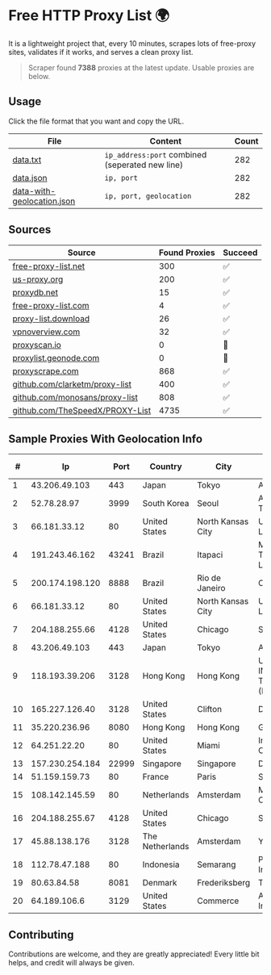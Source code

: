 
# Free HTTP Proxy List 🌍

It is a lightweight project that, every 10 minutes, scrapes lots of free-proxy sites, validates if it works, and serves a clean proxy list.


> Scraper found **7388** proxies at the latest update. Usable proxies are below.

## Usage

Click the file format that you want and copy the URL.


|File|Content|Count|
|----|-------|-----|
|[data.txt](https://raw.githubusercontent.com/themiralay/Proxy-List-World/master/data.txt)|`ip_address:port` combined (seperated new line)|282|
|[data.json](https://raw.githubusercontent.com/themiralay/Proxy-List-World/master/data.json)|`ip, port`|282|
|[data-with-geolocation.json](https://raw.githubusercontent.com/themiralay/Proxy-List-World/master/data-with-geolocation.json)|`ip, port, geolocation`|282|

## Sources

|Source|Found Proxies|Succeed|
|------|-------------|-------|
|[free-proxy-list.net](https://free-proxy-list.net)|300|✅|
|[us-proxy.org](https://www.us-proxy.org)|200|✅|
|[proxydb.net](http://proxydb.net)|15|✅|
|[free-proxy-list.com](https://free-proxy-list.com/?page=&port=&type%5B%5D=http&type%5B%5D=https&up_time=0&search=Search)|4|✅|
|[proxy-list.download](https://www.proxy-list.download/HTTP)|26|✅|
|[vpnoverview.com](https://vpnoverview.com/privacy/anonymous-browsing/free-proxy-servers)|32|✅|
|[proxyscan.io](https://www.proxyscan.io)|0|🚫|
|[proxylist.geonode.com](https://proxylist.geonode.com/api/proxy-list?limit=300&page=1&sort_by=lastChecked&sort_type=desc&protocols=http,https)|0|🚫|
|[proxyscrape.com](https://api.proxyscrape.com/v2/?request=displayproxies&protocol=http&timeout=10000&country=all&ssl=all&anonymity=all)|868|✅|
|[github.com/clarketm/proxy-list](https://raw.githubusercontent.com/clarketm/proxy-list/master/proxy-list-raw.txt)|400|✅|
|[github.com/monosans/proxy-list](https://raw.githubusercontent.com/monosans/proxy-list/main/proxies/http.txt)|808|✅|
|[github.com/TheSpeedX/PROXY-List](https://raw.githubusercontent.com/TheSpeedX/PROXY-List/master/http.txt)|4735|✅|


## Sample Proxies With Geolocation Info

|#|Ip|Port|Country|City|Internet Service Provider|
|-|--|----|-------|----|-------------------------|
|1|43.206.49.103|443|Japan|Tokyo|Amazon.com, Inc.|
|2|52.78.28.97|3999|South Korea|Seoul|Amazon Technologies Inc.|
|3|66.181.33.12|80|United States|North Kansas City|UnReal Servers, LLC|
|4|191.243.46.162|43241|Brazil|Itapaci|Microturbo Telecomunicacoes Ltda-me|
|5|200.174.198.120|8888|Brazil|Rio de Janeiro|Claro S.A|
|6|66.181.33.12|80|United States|North Kansas City|UnReal Servers, LLC|
|7|204.188.255.66|4128|United States|Chicago|Sharktech|
|8|43.206.49.103|443|Japan|Tokyo|Amazon.com, Inc.|
|9|118.193.39.206|3128|Hong Kong|Hong Kong|UCLOUD INFORMATION TECHNOLOGY (HK) LIMITED|
|10|165.227.126.40|3128|United States|Clifton|DigitalOcean, LLC|
|11|35.220.236.96|8080|Hong Kong|Hong Kong|Google LLC|
|12|64.251.22.20|80|United States|Miami|Infolink Global Corporation|
|13|157.230.254.184|22999|Singapore|Singapore|DigitalOcean, LLC|
|14|51.159.159.73|80|France|Paris|SCALEWAY|
|15|108.142.145.59|80|Netherlands|Amsterdam|Microsoft Corporation|
|16|204.188.255.67|4128|United States|Chicago|Sharktech|
|17|45.88.138.176|3128|The Netherlands|Amsterdam|Yaglom Labs Ltd|
|18|112.78.47.188|80|Indonesia|Semarang|PT DES Teknologi Informasi|
|19|80.63.84.58|8081|Denmark|Frederiksberg|TDC Tele Danmark|
|20|64.189.106.6|3129|United States|Commerce|Apogee Telecom Inc.|



## Contributing

Contributions are welcome, and they are greatly appreciated! Every
little bit helps, and credit will always be given.

